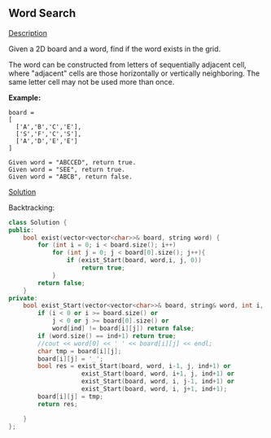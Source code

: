 ## Word Search

[Description](https://leetcode.com/problems/word-search/description/)

Given a 2D board and a word, find if the word exists in the grid.

The word can be constructed from letters of sequentially adjacent cell, where "adjacent" cells are those horizontally or vertically neighboring. The same letter cell may not be used more than once.

**Example:**

```
board =
[
  ['A','B','C','E'],
  ['S','F','C','S'],
  ['A','D','E','E']
]

Given word = "ABCCED", return true.
Given word = "SEE", return true.
Given word = "ABCB", return false.
```

[Solution]()

Backtracking:


```c++
class Solution {
public:
    bool exist(vector<vector<char>>& board, string word) {
        for (int i = 0; i < board.size(); i++)
            for (int j = 0; j < board[0].size(); j++){
                if (exist_Start(board, word,i, j, 0))
                    return true;
            }
        return false;
    }
private:
    bool exist_Start(vector<vector<char>>& board, string& word, int i, int j, int ind){
        if (i < 0 or i >= board.size() or
            j < 0 or j >= board[0].size() or
            word[ind] != board[i][j]) return false;
        if (word.size() == ind+1) return true;
        //cout << word[0] << ' ' << board[i][j] << endl;
        char tmp = board[i][j];
        board[i][j] = '_';
        bool res = exist_Start(board, word, i-1, j, ind+1) or
                    exist_Start(board, word, i+1, j, ind+1) or
                    exist_Start(board, word, i, j-1, ind+1) or
                    exist_Start(board, word, i, j+1, ind+1);
        board[i][j] = tmp;
        return res;

    }
};
```
